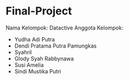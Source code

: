 # Final-Project
Nama Kelompok: Datactive
Anggota Kelompok:
- Yudha Adi Putra
- Dendi Pratama Putra Pamungkas
- Syahril
- Glody Syah Rabbynawa
- Susi Amelia
- Sindi Mustika Putri

